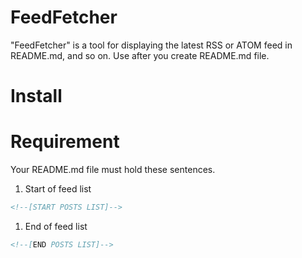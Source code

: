 # FeedFetcher
"FeedFetcher" is a tool for displaying the latest RSS or ATOM feed in README.md, and so on.
Use after you create README.md file.

# Install

# Requirement
Your README.md file must hold these sentences.
1. Start of feed list
```md
<!--[START POSTS LIST]-->
```

1. End of feed list
```md
<!--[END POSTS LIST]-->
```
